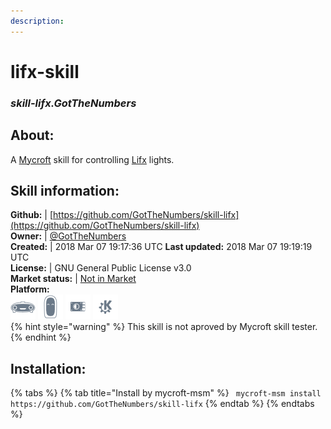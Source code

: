 ```yaml
---    
description:   
---    
```

# lifx-skill  
### _skill-lifx.GotTheNumbers_  
## About:  
A <a href='https://mycroft.ai/'>Mycroft</a> skill for controlling <a href='https://www.lifx.com/'>Lifx</a> lights.

## Skill information:  
**Github:** | [https://github.com/GotTheNumbers/skill-lifx](https://github.com/GotTheNumbers/skill-lifx)  
**Owner:** | [@GotTheNumbers](https://github.com/GotTheNumbers)  
**Created:** | 2018 Mar 07 19:17:36 UTC  **Last updated:** 2018 Mar 07 19:19:19 UTC  
**License:** | GNU General Public License v3.0  
**Market status:** | [Not in Market](https://market.mycroft.ai/skill/)  
**Platform:**  
 ![](../.gitbook/assets/mark-1-icon.png)  ![](../.gitbook/assets/mark-2-icon.png)  ![](../.gitbook/assets/picroft-icon.png)  ![](../.gitbook/assets/kde.png)   
{% hint style="warning" %}
This skill is not aproved by Mycroft skill tester.
{% endhint %}
    
## Installation:  
{% tabs %}
{% tab title="Install by mycroft-msm" %}
``` mycroft-msm install https://github.com/GotTheNumbers/skill-lifx```
{% endtab %}
  {% endtabs %}
  